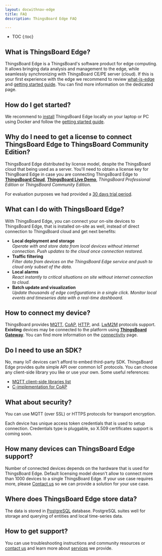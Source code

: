 ```yaml
---
layout: docwithnav-edge
title: FAQ
description: ThingsBoard Edge FAQ

---
```


* TOC
{:toc}


## What is ThingsBoard Edge?

ThingsBoard Edge is a ThingsBoard's software product for edge computing. 
It allows bringing data analysis and management to the edge, while seamlessly synchronizing with ThingsBoard CE/PE server (cloud).
If this is your first experience with the edge we recommend to review [what-is-edge](/docs/edge/what-is-edge/) 
and [getting started guide](/docs/edge/getting-started/).
You can find more information on the dedicated page.

## How do I get started?

We recommend to [install](/docs/edge/install/installation-options/) ThingsBoard Edge locally on your laptop or PC using Docker
and follow the [getting started guide](/docs/edge/getting-started/).

## Why do I need to get a license to connect ThingsBoard Edge to ThingsBoard Community Edition? 

ThingsBoard Edge distributed by license model, despite the ThingsBoard cloud that being used as a server. You'll need to obtain a license key for ThingBoard Edge in case you are connecting ThingsBoard Edge to [**ThingsBoard Cloud**](https://thingsboard.cloud/signup), [**ThingsBoard Live Demo**](https://demo.thingsboard.io/signup), *ThingsBoard Professional Edition* or *ThingsBoard Community Edition*. 

For evaluation purposes we had provided a [30 days trial period](http://localhost:4000/pricing/).

## What can I do with ThingsBoard Edge?

With ThingsBoard Edge, you can connect your on-site devices to ThingsBoard Edge, that is installed on-site as well, instead of direct connection to ThingsBoard cloud and get next benefits:
- **Local deployment and storage**<br>
*Operate with and store data from local devices without internet connection. Push updates to the cloud once connection restored.*
- **Traffic filtering**<br>
*Filter data from devices on the ThingsBoard Edge service and push to cloud only subset of the data.*
- **Local alarms**<br>
*React instantly to critical situations on site without internet connection to cloud.*
- **Batch update and visualization**<br>
*Update thousands of edge configurations in a single click. Monitor local events and timeseries data with a real-time dashboard.*

## How to connect my device?

ThingsBoard provides
[MQTT](/docs/edge/reference/mqtt-api), 
[CoAP](/docs/edge/reference/coap-api), 
[HTTP](/docs/edge/reference/http-api), and.
[LwM2M](/docs/edge/reference/lwm2m-api) protocols support.
**Existing** devices may be connected to the platform using **[ThingsBoard Gateway](/docs/iot-gateway/what-is-iot-gateway/)**.
You can find more information on the [connectivity](/docs/edge/reference/protocols/) page. 

## Do I need to use an SDK?

No, many IoT devices can't afford to embed third-party SDK. ThingsBoard Edge provides quite simple API over common IoT protocols. You can choose any client-side library you like or use your own.
Some useful references:
 
 - [MQTT client-side libraries list](https://github.com/mqtt/mqtt.github.io/wiki/libraries) 
 - [C-implementation for CoAP](https://libcoap.net/)

## What about security?

You can use MQTT (over SSL) or HTTPS protocols for transport encryption. 

Each device has unique access token credentials that is used to setup connection. Credentials type is pluggable, so X.509 certificates support is coming soon.

## How many devices can ThingsBoard Edge support?

Number of connected devices depends on the hardware that is used for ThingsBoard Edge. 
Default licensing model doesn't allow to connect more than 1000 devices to a single ThingsBoard Edge. 
If your use case requires more, please [Contact us](/docs/contact-us/) so we can provide a solution for your use case.
  
## Where does ThingsBoard Edge store data?

The data is stored in [PostgreSQL](https://www.postgresql.org/) database. PostgreSQL suites well for storage and querying of entities and local time-series data.
 
## How to get support?

You can use troubleshooting instructions and community resources or [contact us](/docs/contact-us) and learn more about [services](/docs/services/) we provide.

